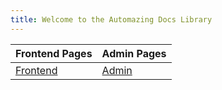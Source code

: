 ```yaml
---
title: Welcome to the Automazing Docs Library
---
```



| Frontend Pages | Admin Pages |
| -------------- | ----------- |
| [Frontend](/sections/frontend.md) | [Admin](/sections/admin.md) |